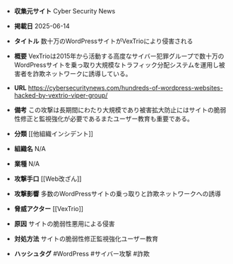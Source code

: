 - **収集元サイト**
Cyber Security News

- **掲載日**
2025-06-14

- **タイトル**
数十万のWordPressサイトがVexTrioにより侵害される

- **概要**
VexTrioは2015年から活動する高度なサイバー犯罪グループで数十万のWordPressサイトを乗っ取り大規模なトラフィック分配システムを運用し被害者を詐欺ネットワークに誘導している。

- **URL**
https://cybersecuritynews.com/hundreds-of-wordpress-websites-hacked-by-vextrio-viper-group/

- **備考**
この攻撃は長期間にわたり大規模であり被害拡大防止にはサイトの脆弱性修正と監視強化が必要であるまたユーザー教育も重要である。

- **分類**
[[他組織インシデント]]

- **組織名**
N/A

- **業種**
N/A

- **攻撃手口**
[[Web改ざん]]

- **攻撃影響**
多数のWordPressサイトの乗っ取りと詐欺ネットワークへの誘導

- **脅威アクター**
[[VexTrio]]

- **原因**
サイトの脆弱性悪用による侵害

- **対処方法**
サイトの脆弱性修正監視強化ユーザー教育

- **ハッシュタグ**
#WordPress #サイバー攻撃 #詐欺
